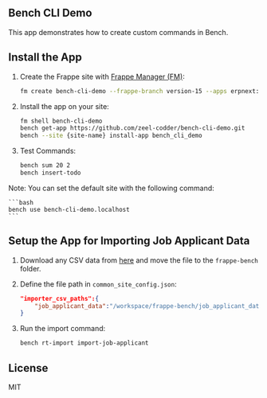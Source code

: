 ## Bench CLI Demo

This app demonstrates how to create custom commands in Bench.

## Install the App

1. Create the Frappe site with [Frappe Manager (FM)](https://github.com/rtCamp/Frappe-Manager/):

    ```bash
    fm create bench-cli-demo --frappe-branch version-15 --apps erpnext:version-15 --apps hrms:version-15
    ```

2. Install the app on your site:

    ```bash
    fm shell bench-cli-demo
    bench get-app https://github.com/zeel-codder/bench-cli-demo.git
    bench --site {site-name} install-app bench_cli_demo
    ```

3. Test Commands:

    ```bash
    bench sum 20 2
    bench insert-todo
    ```

Note: You can set the default site with the following command:

    ```bash
    bench use bench-cli-demo.localhost
    ```

## Setup the App for Importing Job Applicant Data

1. Download any CSV data from [here](https://drive.google.com/drive/folders/1eYJ6KXJf_3m3usGwYXb9_4wal7RCZr3x?usp=sharing) and move the file to the `frappe-bench` folder.

2. Define the file path in `common_site_config.json`:

    ```json
    "importer_csv_paths":{
        "job_applicant_data":"/workspace/frappe-bench/job_applicant_data_20K.csv"
    }
    ```

3. Run the import command:

    ```bash
    bench rt-import import-job-applicant
    ```

## License

MIT